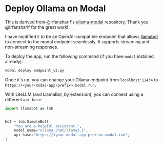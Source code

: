 # Deploy Ollama on Modal

This is derived from @irfansharif's [ollama-modal](https://github.com/irfansharif/ollama-modal) repository.
Thank you @irfansharif for the great work!

I have modified it to be an OpenAI-compatible endpoint that allows [llamabot](https://github.com/ericmjl/llamabot) to connect to the modal endpoint seamlessly.
It supports streaming and non-streaming responses.

To deploy the app, run the following command (if you have `modal` installed already):

```bash
modal deploy endpoint_v2.py
```

Once it's up, you can change your Ollama endpoint from `localhost:11434` to `https://<your-modal-app-prefix>.modal.run`.

With LiteLLM (and LlamaBot, by extension), you can connect using a different `api_base`:

```python
import llamabot as lmb


bot = lmb.SimpleBot(
    "You are a helpful assistant.",
    model_name="ollama_chat/llama3.1",
    api_base="https://<your-modal-app-prefix>.modal.run",
)
```
